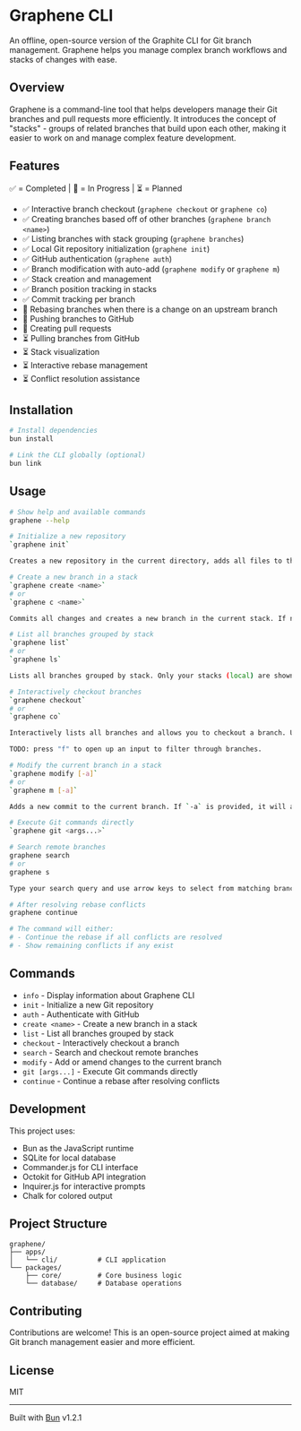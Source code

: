 # Graphene CLI

An offline, open-source version of the Graphite CLI for Git branch management. Graphene helps you manage complex branch workflows and stacks of changes with ease.

## Overview

Graphene is a command-line tool that helps developers manage their Git branches and pull requests more efficiently. It introduces the concept of "stacks" - groups of related branches that build upon each other, making it easier to work on and manage complex feature development.

## Features

✅ = Completed | 🚧 = In Progress | ⏳ = Planned

- ✅ Interactive branch checkout (`graphene checkout` or `graphene co`)
- ✅ Creating branches based off of other branches (`graphene branch <name>`)
- ✅ Listing branches with stack grouping (`graphene branches`)
- ✅ Local Git repository initialization (`graphene init`)
- ✅ GitHub authentication (`graphene auth`)
- ✅ Branch modification with auto-add (`graphene modify` or `graphene m`)
- ✅ Stack creation and management
- ✅ Branch position tracking in stacks
- ✅ Commit tracking per branch
- 🚧 Rebasing branches when there is a change on an upstream branch
- 🚧 Pushing branches to GitHub
- 🚧 Creating pull requests
- ⏳ Pulling branches from GitHub
- ⏳ Stack visualization
- ⏳ Interactive rebase management
- ⏳ Conflict resolution assistance

## Installation

```bash
# Install dependencies
bun install

# Link the CLI globally (optional)
bun link
```

## Usage

```bash
# Show help and available commands
graphene --help

# Initialize a new repository
`graphene init`

Creates a new repository in the current directory, adds all files to the staging area, and commits them.

# Create a new branch in a stack
`graphene create <name>`
# or
`graphene c <name>`

Commits all changes and creates a new branch in the current stack. If no stack is found, it will create a new stack.

# List all branches grouped by stack
`graphene list`
# or
`graphene ls`

Lists all branches grouped by stack. Only your stacks (local) are shown.

# Interactively checkout branches
`graphene checkout`
# or
`graphene co`

Interactively lists all branches and allows you to checkout a branch. Use jk and arrow keys to navigate.

TODO: press "f" to open up an input to filter through branches.

# Modify the current branch in a stack
`graphene modify [-a]`
# or
`graphene m [-a]`

Adds a new commit to the current branch. If `-a` is provided, it will amend the last commit.

# Execute Git commands directly
`graphene git <args...>`

# Search remote branches
graphene search
# or
graphene s

Type your search query and use arrow keys to select from matching branches.

# After resolving rebase conflicts
graphene continue

# The command will either:
# - Continue the rebase if all conflicts are resolved
# - Show remaining conflicts if any exist
```

## Commands

- `info` - Display information about Graphene CLI
- `init` - Initialize a new Git repository
- `auth` - Authenticate with GitHub
- `create <name>` - Create a new branch in a stack
- `list` - List all branches grouped by stack
- `checkout` - Interactively checkout a branch
- `search` - Search and checkout remote branches
- `modify` - Add or amend changes to the current branch
- `git [args...]` - Execute Git commands directly
- `continue` - Continue a rebase after resolving conflicts

## Development

This project uses:

- Bun as the JavaScript runtime
- SQLite for local database
- Commander.js for CLI interface
- Octokit for GitHub API integration
- Inquirer.js for interactive prompts
- Chalk for colored output

## Project Structure

```
graphene/
├── apps/
│   └── cli/          # CLI application
└── packages/
    ├── core/         # Core business logic
    └── database/     # Database operations
```

## Contributing

Contributions are welcome! This is an open-source project aimed at making Git branch management easier and more efficient.

## License

MIT

---

Built with [Bun](https://bun.sh) v1.2.1
